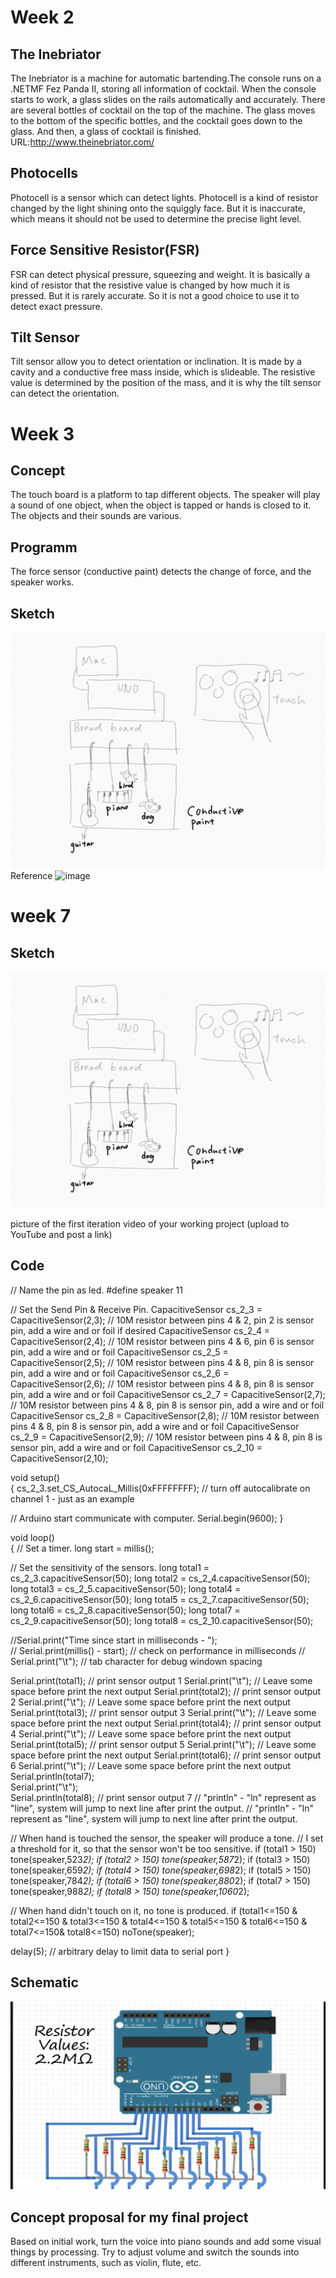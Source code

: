 # Week 2
## The Inebriator
The Inebriator is a machine for automatic bartending.The console runs on a .NETMF Fez Panda II, storing all information of cocktail. When the console starts to work, a glass slides on the rails automatically and accurately. There are several bottles of cocktail on the top of the machine. The glass moves to the bottom of the specific bottles, and the cocktail goes down to the glass. And then, a glass of cocktail is finished. 
URL:http://www.theinebriator.com/
## Photocells
Photocell is a sensor which can detect lights. Photocell is a kind of resistor changed by the light shining onto the squiggly face. But it is inaccurate, which means it should not be used to determine the precise light level.
## Force Sensitive Resistor(FSR)
FSR can detect physical pressure, squeezing and weight. It is basically a kind of resistor that the resistive value is changed by how much it is pressed. But it is rarely accurate. So it is not a good choice to use it to detect exact pressure. 
## Tilt Sensor
Tilt sensor allow you to detect orientation or inclination. It is made by a cavity and a conductive free mass inside, which is slideable. The resistive value is determined by the position of the mass, and it is why the tilt sensor can detect the orientation.

# Week 3
## Concept
The touch board is a platform to tap different objects. The speaker will play a sound of one object, when the object is tapped or hands is closed to it. The objects and their sounds are various. 
## Programm
The force sensor (conductive paint) detects the change of force, and the speaker works.
## Sketch
![image](https://github.com/lingyindu/Digital-Electronics-/blob/master/pic/IMG_2919.PNG)
Reference
![image](https://s-media-cache-ak0.pinimg.com/originals/df/05/6a/df056a1806dfaf9e59a67cc3f3a3a75f.jpg)


# week 7
## Sketch
![image](https://github.com/lingyindu/Digital-Electronics-/blob/master/pic/IMG_2919.PNG)


picture of the first iteration
video of your working project (upload to YouTube and post a link)
## Code 
// Name the pin as led. 
#define speaker 11

// Set the Send Pin & Receive Pin.
CapacitiveSensor   cs_2_3 = CapacitiveSensor(2,3);        // 10M resistor between pins 4 & 2, pin 2 is sensor pin, add a wire and or foil if desired
CapacitiveSensor   cs_2_4 = CapacitiveSensor(2,4);        // 10M resistor between pins 4 & 6, pin 6 is sensor pin, add a wire and or foil
CapacitiveSensor   cs_2_5 = CapacitiveSensor(2,5);        // 10M resistor between pins 4 & 8, pin 8 is sensor pin, add a wire and or foil
CapacitiveSensor   cs_2_6 = CapacitiveSensor(2,6);        // 10M resistor between pins 4 & 8, pin 8 is sensor pin, add a wire and or foil
CapacitiveSensor   cs_2_7 = CapacitiveSensor(2,7);        // 10M resistor between pins 4 & 8, pin 8 is sensor pin, add a wire and or foil
CapacitiveSensor   cs_2_8 = CapacitiveSensor(2,8);        // 10M resistor between pins 4 & 8, pin 8 is sensor pin, add a wire and or foil
CapacitiveSensor   cs_2_9 = CapacitiveSensor(2,9);        // 10M resistor between pins 4 & 8, pin 8 is sensor pin, add a wire and or foil
CapacitiveSensor   cs_2_10 = CapacitiveSensor(2,10);  


void setup()                    
{
  cs_2_3.set_CS_AutocaL_Millis(0xFFFFFFFF);     // turn off autocalibrate on channel 1 - just as an example
  
  // Arduino start communicate with computer.
  Serial.begin(9600);
}

void loop()                    
{
  // Set a timer.
  long start = millis();
  
  // Set the sensitivity of the sensors.
  long total1 =  cs_2_3.capacitiveSensor(50);
  long total2 =  cs_2_4.capacitiveSensor(50);
  long total3 =  cs_2_5.capacitiveSensor(50);
  long total4 =  cs_2_6.capacitiveSensor(50);
  long total5 =  cs_2_7.capacitiveSensor(50);
  long total6 =  cs_2_8.capacitiveSensor(50);
  long total7 =  cs_2_9.capacitiveSensor(50);
  long total8 =  cs_2_10.capacitiveSensor(50);
  

//Serial.print("Time since start in milliseconds - ");    
//  Serial.print(millis() - start);        // check on performance in milliseconds
//  Serial.print("\t");                    // tab character for debug windown spacing

  Serial.print(total1);                  // print sensor output 1
  Serial.print("\t");                    // Leave some space before print the next output
  Serial.print(total2);                  // print sensor output 2
  Serial.print("\t");                    // Leave some space before print the next output
  Serial.print(total3);                  // print sensor output 3
  Serial.print("\t");                    // Leave some space before print the next output
  Serial.print(total4);                  // print sensor output 4
  Serial.print("\t");                    // Leave some space before print the next output
  Serial.print(total5);                  // print sensor output 5
  Serial.print("\t");                    // Leave some space before print the next output
  Serial.print(total6);                  // print sensor output 6
  Serial.print("\t");                    // Leave some space before print the next output
  Serial.println(total7);  
  Serial.print("\t");  
  Serial.println(total8);                // print sensor output 7
                                         // "println" - "ln" represent as "line", system will jump to next line after print the output.                                       // "println" - "ln" represent as "line", system will jump to next line after print the output.
                                         
  
  
  
  
  // When hand is touched the sensor, the speaker will produce a tone.
  // I set a threshold for it, so that the sensor won't be too sensitive.
  if (total1 > 150) tone(speaker,523*2);
  if (total2 > 150) tone(speaker,587*2);
  if (total3 > 150) tone(speaker,659*2);
  if (total4 > 150) tone(speaker,698*2);
  if (total5 > 150) tone(speaker,784*2);
  if (total6 > 150) tone(speaker,880*2);
  if (total7 > 150) tone(speaker,988*2);
  if (total8 > 150) tone(speaker,1060*2);
  
  // When hand didn't touch on it, no tone is produced.
  if (total1<=150  &  total2<=150  &  total3<=150 & total4<=150  &  total5<=150  &  total6<=150 &  total7<=150&  total8<=150)
    noTone(speaker);

  delay(5);                             // arbitrary delay to limit data to serial port 
}



## Schematic 
![image](https://github.com/lingyindu/Digital-Electronics-/blob/master/pic/1.png)
## Concept proposal for my final project
Based on initial work, turn the voice into piano sounds and add some visual things by processing. Try to adjust volume and switch the sounds into different instruments, such as violin, flute, etc.

